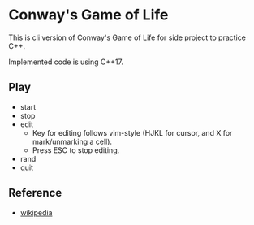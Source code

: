 # Conway's Game of Life
This is cli version of Conway's Game of Life for side project to practice C++.

Implemented code is using C++17.

## Play
- start
- stop
- edit
  - Key for editing follows vim-style (HJKL for cursor, and X for mark/unmarking a cell).
  - Press ESC to stop editing.
- rand
- quit

## Reference
- [wikipedia](https://en.m.wikipedia.org/wiki/Conway%27s_Game_of_Life)
